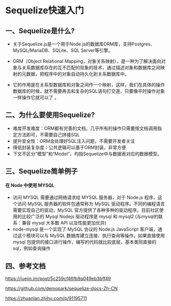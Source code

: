 # Sequelize快速入门

## 一、Sequelize是什么?
* 关于Sequelize.js是一个用于Node.js的数据库ORM库，支持Postgres、MySQL/MariaDB、SQLite、SQL Server等引擎。

* ORM（Object Relational Mapping，对象关系映射），是一种为了解决面向对象与关系数据库存在的互不匹配的现象的技术，通过描述对象和数据库之间映射的元数据，把程序中的对象自动持久化到关系数据库中。
* 它的作用是在关系型数据库和对象之间作一个映射，这样，我们在具体的操作数据库的时候，就不需要再去和复杂的SQL语句打交道，只要像平时操作对象一样操作它就可以了 。



## 二、为什么要使用Sequelize?

* 难度开发难度：ORM都有完善的文档，几乎所有的操作只需要按文档调用指定方法即可，不需要自己拼接SQL
* 提升安全性：ORM会处理好SQL注入问题，不需要开发者关注
* 降低封装复杂度：公共逻辑可以基于ORM封装，非常方便
* 下文不区分“模型”和“Model”，均指Sequelize中与数据表对应的数据模型。


## 三、Sequelize简单例子
#### 在 Node 中使用 MYSQL
* 访问 MYSQL 需要通过网络请求给 MYSQL 服务器，对于 Node.js 程序，这个访问 MySQL 服务器的软件包通常称为 MySQL 驱动程序。不同的编程语言需要实现自己的驱动，MySQL 官方提供了各种多种的驱动程序。目前社区使用的比较广泛的 Mysql Nodejs 驱动程序是 mysql 和 mysql2 (与mysql的联系：兼容 mysql 大多数 API 以及性能更加优异)
* node-mysql 是一个实现了 MySQL 协议的 Node.js JavaScript 客户端，通过这个模块可以与 MySQL 数据库建立连接、执行查询等操作。如果直接使用 mysql 包提供的接口进行操作，编写的代码就比较底层，基本类同直接的 sql，例如查询操作




## 四、参考文档

https://juejin.im/post/5c259cf46fb9a049eb3bff49

https://github.com/demopark/sequelize-docs-Zh-CN

https://zhuanlan.zhihu.com/p/91195711
